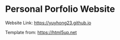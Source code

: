 # Personal Porfolio Website

Website Link: https://yuyhong23.github.io

Template from: https://html5up.net
